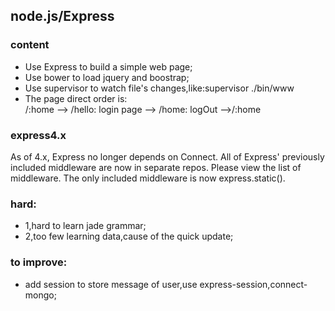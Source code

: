 ## node.js/Express
### content
+ Use Express to build a simple web page;
+ Use bower to load jquery and boostrap;
+ Use supervisor to watch file's changes,like:supervisor ./bin/www
+ The page direct order is:  
/:home --> /hello: login page --> /home: logOut -->/:home

### express4.x

As of 4.x, Express no longer depends on Connect. All of Express' previously included middleware are now in separate repos. Please view the list of middleware. The only included middleware is now express.static().

### hard:

+ 1,hard to learn jade grammar;
+ 2,too few learning data,cause of the quick update;

### to improve:

+ add session to store message of user,use express-session,connect-mongo;
